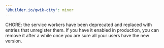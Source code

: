 ```yaml
---
'@builder.io/qwik-city': minor
---
```


CHORE: the service workers have been deprecated and replaced with entries that unregister them. If you have it enabled in production, you can remove it after a while once you are sure all your users have the new version.
